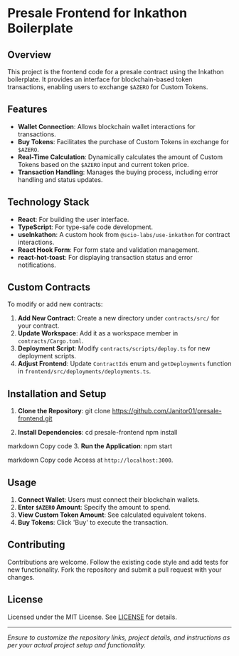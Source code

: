 # Presale Frontend for Inkathon Boilerplate

## Overview

This project is the frontend code for a presale contract using the Inkathon boilerplate. It provides an interface for blockchain-based token transactions, enabling users to exchange `$AZERO` for Custom Tokens.

## Features

- **Wallet Connection**: Allows blockchain wallet interactions for transactions.
- **Buy Tokens**: Facilitates the purchase of Custom Tokens in exchange for `$AZERO`.
- **Real-Time Calculation**: Dynamically calculates the amount of Custom Tokens based on the `$AZERO` input and current token price.
- **Transaction Handling**: Manages the buying process, including error handling and status updates.

## Technology Stack

- **React**: For building the user interface.
- **TypeScript**: For type-safe code development.
- **useInkathon**: A custom hook from `@scio-labs/use-inkathon` for contract interactions.
- **React Hook Form**: For form state and validation management.
- **react-hot-toast**: For displaying transaction status and error notifications.

## Custom Contracts

To modify or add new contracts:

1. **Add New Contract**: Create a new directory under `contracts/src/` for your contract.
2. **Update Workspace**: Add it as a workspace member in `contracts/Cargo.toml`.
3. **Deployment Script**: Modify `contracts/scripts/deploy.ts` for new deployment scripts.
4. **Adjust Frontend**: Update `ContractIds` enum and `getDeployments` function in `frontend/src/deployments/deployments.ts`.

## Installation and Setup

1. **Clone the Repository**:
git clone https://github.com/Janitor01/presale-frontend.git

2. **Install Dependencies**:
cd presale-frontend
npm install

markdown
Copy code
3. **Run the Application**:
npm start

markdown
Copy code
Access at `http://localhost:3000`.

## Usage

1. **Connect Wallet**: Users must connect their blockchain wallets.
2. **Enter `$AZERO` Amount**: Specify the amount to spend.
3. **View Custom Token Amount**: See calculated equivalent tokens.
4. **Buy Tokens**: Click 'Buy' to execute the transaction.

## Contributing

Contributions are welcome. Follow the existing code style and add tests for new functionality. Fork the repository and submit a pull request with your changes.

## License

Licensed under the MIT License. See [LICENSE](LICENSE) for details.

---

*Ensure to customize the repository links, project details, and instructions as per your actual project setup and functionality.*
